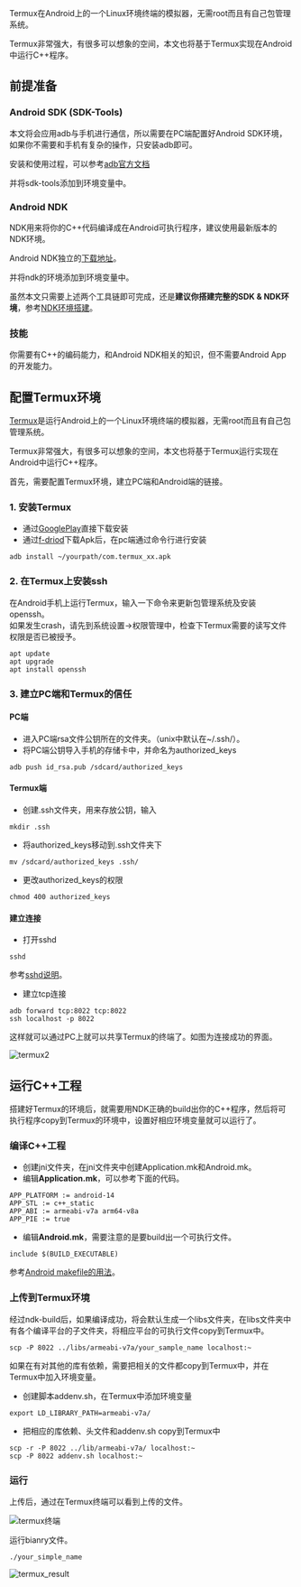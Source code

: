 Termux在Android上的一个Linux环境终端的模拟器，无需root而且有自己包管理系统。

Termux非常强大，有很多可以想象的空间，本文也将基于Termux实现在Android中运行C++程序。

<!--more-->

## 前提准备

### Android SDK (SDK-Tools)

本文将会应用adb与手机进行通信，所以需要在PC端配置好Android SDK环境，如果你不需要和手机有复杂的操作，只安装adb即可。

安装和使用过程，可以参考[adb官方文档](https://developer.android.com/studio/command-line/adb.html)

并将sdk-tools添加到环境变量中。

### Android NDK

NDK用来将你的C++代码编译成在Android可执行程序，建议使用最新版本的NDK环境。

Android NDK独立的[下载地址](https://developer.android.google.cn/ndk/downloads/index.html)。

并将ndk的环境添加到环境变量中。

虽然本文只需要上述两个工具链即可完成，还是**建议你搭建完整的SDK & NDK环境**，参考[NDK环境搭建](https://developer.android.com/ndk/guides/index.html)。

### 技能

你需要有C++的编码能力，和Android NDK相关的知识，但不需要Android App的开发能力。



## 配置Termux环境

[Termux](https://termux.com/)是运行Android上的一个Linux环境终端的模拟器，无需root而且有自己包管理系统。

Termux非常强大，有很多可以想象的空间，本文也将基于Termux运行实现在Android中运行C++程序。

首先，需要配置Termux环境，建立PC端和Android端的链接。

### 1. 安装Termux

- 通过[GooglePlay](https://play.google.com/store/apps/details?id=com.termux)直接下载安装
- 通过[f-driod](https://f-droid.org/packages/com.termux/)下载Apk后，在pc端通过命令行进行安装
	
```
adb install ~/yourpath/com.termux_xx.apk
```

### 2. 在Termux上安装ssh 

在Android手机上运行Termux，输入一下命令来更新包管理系统及安装openssh。  
如果发生crash，请先到系统设置->权限管理中，检查下Termux需要的读写文件权限是否已被授予。

```
apt update
apt upgrade
apt install openssh
```

### 3. 建立PC端和Termux的信任

#### PC端

- 进入PC端rsa文件公钥所在的文件夹。（unix中默认在~/.ssh/）。
- 将PC端公钥导入手机的存储卡中，并命名为authorized_keys

```
adb push id_rsa.pub /sdcard/authorized_keys
```
#### Termux端

- 创建.ssh文件夹，用来存放公钥，输入

```
mkdir .ssh
```

- 将authorized_keys移动到.ssh文件夹下

```
mv /sdcard/authorized_keys .ssh/
```

- 更改authorized_keys的权限

```
chmod 400 authorized_keys
```

#### 建立连接

- 打开sshd

```
sshd
```

参考[sshd说明](https://termux.com/ssh.html)。  
  
  

- 建立tcp连接

```
adb forward tcp:8022 tcp:8022
ssh localhost -p 8022
```

这样就可以通过PC上就可以共享Termux的终端了。如图为连接成功的界面。

![termux2](http://owav9p2fv.bkt.clouddn.com/termux2.png)

 

## 运行C++工程

搭建好Termux的环境后，就需要用NDK正确的build出你的C++程序，然后将可执行程序copy到Termux的环境中，设置好相应环境变量就可以运行了。
 
### 编译C++工程

- 创建jni文件夹，在jni文件夹中创建Application.mk和Android.mk。  
- 编辑**Application.mk**，可以参考下面的代码。

```
APP_PLATFORM := android-14
APP_STL := c++_static
APP_ABI := armeabi-v7a arm64-v8a
APP_PIE := true

```

- 编辑**Android.mk**，需要注意的是要build出一个可执行文件。

```
include $(BUILD_EXECUTABLE)
```
参考[Android makefile的用法](http://android.mk/)。

### 上传到Termux环境

经过ndk-build后，如果编译成功，将会默认生成一个libs文件夹，在libs文件夹中有各个编译平台的子文件夹，将相应平台的可执行文件copy到Termux中。

```
scp -P 8022 ../libs/armeabi-v7a/your_sample_name localhost:~
```

如果在有对其他的库有依赖，需要把相关的文件都copy到Termux中，并在Termux中加入环境变量。

- 创建脚本addenv.sh，在Termux中添加环境变量

```
export LD_LIBRARY_PATH=armeabi-v7a/
```

- 把相应的库依赖、头文件和addenv.sh copy到Termux中

```
scp -r -P 8022 ../lib/armeabi-v7a/ localhost:~
scp -P 8022 addenv.sh localhost:~
```

### 运行

上传后，通过在Termux终端可以看到上传的文件。

![termux终端](http://owav9p2fv.bkt.clouddn.com/ls_mutex2.png)

运行bianry文件。

```
./your_simple_name
```

![termux_result](http://owav9p2fv.bkt.clouddn.com/termux_result.png)